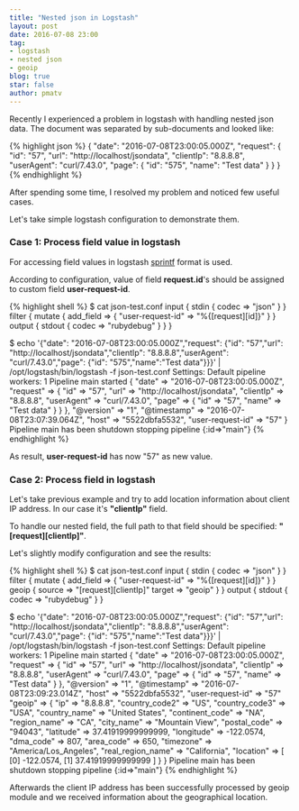 ```yaml
---
title: "Nested json in Logstash"
layout: post
date: 2016-07-08 23:00
tag:
- logstash
- nested json
- geoip
blog: true
star: false
author: pmatv
---
```



Recently I experienced a problem in logstash with handling nested json data. The document was separated by sub-documents and looked like:

{% highlight json %}
{
"date": "2016-07-08T23:00:05.000Z",
    "request": {
      "id": "57",
      "url": "http://localhost/jsondata",
      "clientIp": "8.8.8.8",
      "userAgent": "curl/7.43.0",
      "page": {
        "id": "575",
        "name": "Test data"
      }
     }
}
{% endhighlight %}

After spending some time, I resolved my problem and noticed few useful cases.

Let's take simple logstash configuration to demonstrate them.

### Case 1: Process field value in logstash

For accessing field values in logstash [sprintf](https://www.elastic.co/guide/en/logstash/current/event-dependent-configuration.html#sprintf) format is used.

According to configuration, value of field **request.id**'s should be assigned to custom field **user-request-id**.

{% highlight shell %}
$ cat json-test.conf
input { stdin { codec => "json" } }
filter {
  mutate {
    add_field => {
      "user-request-id" => "%{[request][id]}"
    }
  }
output { stdout { codec => "rubydebug" } }
}

$ echo '{"date": "2016-07-08T23:00:05.000Z","request": {"id": "57","url": "http://localhost/jsondata","clientIp": "8.8.8.8","userAgent": "curl/7.43.0","page": {"id": "575","name":"Test data"}}}' | /opt/logstash/bin/logstash -f json-test.conf
Settings: Default pipeline workers: 1
Pipeline main started
{
               "date" => "2016-07-08T23:00:05.000Z",
       "request" => {
               "id" => "57",
              "url" => "http://localhost/jsondata",
         "clientIp" => "8.8.8.8",
        "userAgent" => "curl/7.43.0",
             "page" => {
              "id" => "57",
            "name" => "Test data"
        }
        }
    },
           "@version" => "1",
         "@timestamp" => "2016-07-08T23:07:39.064Z",
               "host" => "5522dbfa5532",
    "user-request-id" => "57"
}
Pipeline main has been shutdown
stopping pipeline {:id=>"main"}
{% endhighlight %}

As result, **user-request-id** has now "57" as new value.

### Case 2: Process field in logstash

Let's take previous example and try to add location information about client IP address. In our case it's **"clientIp"** field.

To handle our nested field, the full path to that field should be specified: **"[request][clientIp]"**.

Let's slightly modify configuration and see the results:

{% highlight shell %}
$ cat json-test.conf
input { stdin { codec => "json" } }
filter {
  mutate {
    add_field => {
      "user-request-id" => "%{[request][id]}"
    }
  }
  geoip {
    source => "[request][clientIp]"
    target => "geoip"
  }
}
output { stdout { codec => "rubydebug" } }

$ echo '{"date": "2016-07-08T23:00:05.000Z","request": {"id": "57","url": "http://localhost/jsondata","clientIp": "8.8.8.8","userAgent": "curl/7.43.0","page": {"id": "575","name":"Test data"}}}' | /opt/logstash/bin/logstash -f json-test.conf
Settings: Default pipeline workers: 1
Pipeline main started
{
          "date" => "2016-07-08T23:00:05.000Z",
       "request" => {
               "id" => "57",
              "url" => "http://localhost/jsondata",
         "clientIp" => "8.8.8.8",
        "userAgent" => "curl/7.43.0",
             "page" => {
              "id" => "57",
            "name" => "Test data"
        }
    },
           "@version" => "1",
         "@timestamp" => "2016-07-08T23:09:23.014Z",
               "host" => "5522dbfa5532",
    "user-request-id" => "57"
         "geoip" => {
                      "ip" => "8.8.8.8",
           "country_code2" => "US",
           "country_code3" => "USA",
            "country_name" => "United States",
          "continent_code" => "NA",
             "region_name" => "CA",
               "city_name" => "Mountain View",
             "postal_code" => "94043",
                "latitude" => 37.41919999999999,
               "longitude" => -122.0574,
                "dma_code" => 807,
               "area_code" => 650,
                "timezone" => "America/Los_Angeles",
        "real_region_name" => "California",
                "location" => [
            [0] -122.0574,
            [1] 37.41919999999999
        ]
    }
}
Pipeline main has been shutdown
stopping pipeline {:id=>"main"}
{% endhighlight %}

Afterwards the client IP address has been successfully processed by geoip module and we received information about the geographical location.





